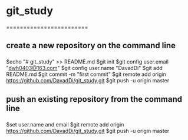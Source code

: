 # git_study
========================

create a new repository on the command line
-----------------------------------------------

###
$echo "# git_study" >> README.md
$git init
$git config user.email "dwh0403@163.com"
$git config user.name "DavadDi"
$git add README.md
$git commit -m "first commit"
$git remote add origin https://github.com/DavadDi/git_study.git
$git push -u origin master

push an existing repository from the command line
------------------------------------------------------

###
$set user.name and email
$git remote add origin https://github.com/DavadDi/git_study.git
$git push -u origin master
